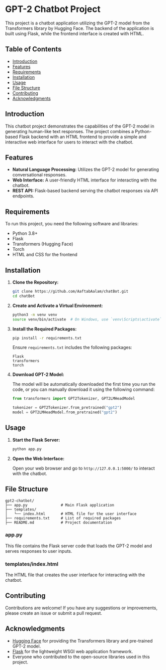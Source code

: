 # GPT-2 Chatbot Project

This project is a chatbot application utilizing the GPT-2 model from the Transformers library by Hugging Face. The backend of the application is built using Flask, while the frontend interface is created with HTML.

## Table of Contents

- [Introduction](#introduction)
- [Features](#features)
- [Requirements](#requirements)
- [Installation](#installation)
- [Usage](#usage)
- [File Structure](#file-structure)
- [Contributing](#contributing)
- [Acknowledgments](#acknowledgments)

## Introduction

This chatbot project demonstrates the capabilities of the GPT-2 model in generating human-like text responses. The project combines a Python-based Flask backend with an HTML frontend to provide a simple and interactive web interface for users to interact with the chatbot.

## Features

- **Natural Language Processing:** Utilizes the GPT-2 model for generating conversational responses.
- **Web Interface:** A user-friendly HTML interface for interacting with the chatbot.
- **REST API:** Flask-based backend serving the chatbot responses via API endpoints.

## Requirements

To run this project, you need the following software and libraries:

- Python 3.8+
- Flask
- Transformers (Hugging Face)
- Torch
- HTML and CSS for the frontend

## Installation

1. **Clone the Repository:**

   ```bash
   git clone https://github.com/AaftabAalam/chatBot.git
   cd chatBot
   ```

2. **Create and Activate a Virtual Environment:**

   ```bash
   python3 -m venv venv
   source venv/bin/activate  # On Windows, use `venv\Scripts\activate`
   ```

3. **Install the Required Packages:**

   ```bash
   pip install -r requirements.txt
   ```

   Ensure `requirements.txt` includes the following packages:
   ```
   Flask
   transformers
   torch
   ```

4. **Download GPT-2 Model:**

   The model will be automatically downloaded the first time you run the code, or you can manually download it using the following command:
   ```python
   from transformers import GPT2Tokenizer, GPT2LMHeadModel

   tokenizer = GPT2Tokenizer.from_pretrained("gpt2")
   model = GPT2LMHeadModel.from_pretrained("gpt2")
   ```

## Usage

1. **Start the Flask Server:**

   ```bash
   python app.py
   ```

2. **Open the Web Interface:**

   Open your web browser and go to `http://127.0.0.1:5000/` to interact with the chatbot.

## File Structure

```
gpt2-chatbot/
├── app.py               # Main Flask application
├── templates/
│   └── index.html       # HTML file for the user interface
├── requirements.txt     # List of required packages
├── README.md            # Project documentation
```

### app.py

This file contains the Flask server code that loads the GPT-2 model and serves responses to user inputs.

### templates/index.html

The HTML file that creates the user interface for interacting with the chatbot.

## Contributing

Contributions are welcome! If you have any suggestions or improvements, please create an issue or submit a pull request.

## Acknowledgments

- [Hugging Face](https://huggingface.co/) for providing the Transformers library and pre-trained GPT-2 model.
- [Flask](https://flask.palletsprojects.com/) for the lightweight WSGI web application framework.
- Everyone who contributed to the open-source libraries used in this project.
